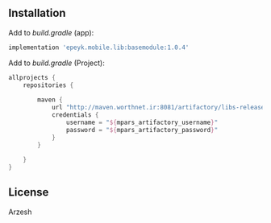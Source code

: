 ## Installation

Add to _build.gradle_ (app):
```groovy
implementation 'epeyk.mobile.lib:basemodule:1.0.4'
```

Add to _build.gradle_ (Project):
```groovy
allprojects {
    repositories {
        
        maven {
            url "http://maven.worthnet.ir:8081/artifactory/libs-release-local"
            credentials {
                username = "${mpars_artifactory_username}"
                password = "${mpars_artifactory_password}"
            }
        }
       
    }
}
```
 
## License
Arzesh
